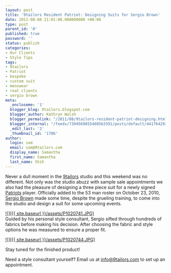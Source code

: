 ```yaml
---
layout: post
title: '9tailors Resident Patriot: Designing Suits for Sergio Brown'
date: 2011-08-08 21:01:00.000000000 +00:00
type: post
parent_id: '0'
published: true
password: ''
status: publish
categories:
- Our Clients
- Style Tips
tags:
- 9tailors
- Patriot
- bespoke
- custom suit
- menswear
- real clients
- sergio brown
meta:
  _encloseme: '1'
  blogger_blog: 9tailors.blogspot.com
  blogger_author: Kathryn Walsh
  blogger_permalink: "/2011/08/9tailors-resident-patriot-designing.html"
  blogger_internal: "/feeds/7394569855460563391/posts/default/4417642930455240298"
  _edit_last: '2'
  _thumbnail_id: '1706'
author:
  login: sam
  email: sam@9tailors.com
  display_name: Samantha
  first_name: Samantha
  last_name: Shih
---
```

Never a dull moment in the [9tailors](http://9tailors.com/) studio and this weekend was no different. Not only was the studio abuzz with sample sale appointments we also had the pleasure of designing a three piece suit for a newly signed [Patriots](http://www.patriots.com/index.html) player. Officially added to the 53 man roster on October 23, 2010, [Sergio Brown](http://archive.patriots.com/team/index.cfm?ac=playerbio&bio=34194) made some time, despite the grueling training, to come into the studio and design a suit for some upcoming events.

[![]({{ site.baseurl }}/assets/P1020741.JPG)](http://4.bp.blogspot.com/-eSIZtsS38fU/TkFVrr8S5RI/AAAAAAAAAsw/W8oiQzoKQdo/s1600/P1020741.JPG)  
Guided by his personal style consultant, Sergio sifted through hundreds of fabrics before making his decision. After choosing the fabric and style options he was measured to ensure a proper fit.

[![]({{ site.baseurl }}/assets/P1020744.JPG)](http://4.bp.blogspot.com/-ak8YvNnluoQ/TkFVr-5d7sI/AAAAAAAAAs4/OuiI89jnxXY/s1600/P1020744.JPG)

Stay tuned for the finished product!

Need a style consultant yourself? Email us at [info@9tailors.com](mailto:info@9tailors.com) to set up an appointment.